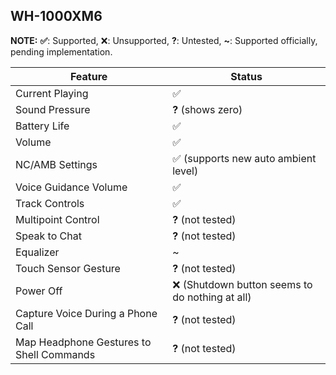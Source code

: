 WH-1000XM6
---
**NOTE:** **✅**: Supported, ❌: Unsupported, **?**: Untested, **~**: Supported officially, pending implementation.

| Feature                                  | Status                                         |
|------------------------------------------|------------------------------------------------|
| Current Playing                          | ✅                                              |
| Sound Pressure                           | **?** (shows zero)                             |
| Battery Life                             | ✅                                              |
| Volume                                   | ✅                                              |
| NC/AMB Settings                          | ✅ (supports new auto ambient level)            |
| Voice Guidance Volume                    | ✅                                              |
| Track Controls                           | ✅                                              |
| Multipoint Control                       | **?** (not tested)                             |
| Speak to Chat                            | **?** (not tested)                             |
| Equalizer                                | ~                                              |
| Touch Sensor Gesture                     | **?** (not tested)                             |
| Power Off                                | ❌ (Shutdown button seems to do nothing at all) |
| Capture Voice During a Phone Call        | **?** (not tested)                             |
| Map Headphone Gestures to Shell Commands | **?** (not tested)                             |
